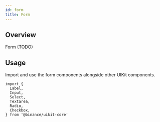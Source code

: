 ```yaml
---
id: form
title: Form
---
```


## Overview
Form (TODO)

## Usage

Import and use the form components alongside other UIKit components.


```tsx enableExportToCodePen enableSwitchTheme enableHideEditor
import {
  Label,
  Input,
  Select,
  Textarea,
  Radio,
  Checkbox,
} from '@binance/uikit-core'
```


